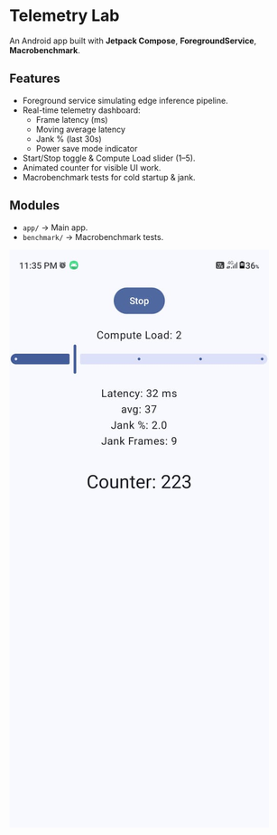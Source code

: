 # Telemetry Lab 

An Android app built with **Jetpack Compose**, **ForegroundService**, **Macrobenchmark**.

## Features
- Foreground service simulating edge inference pipeline.
- Real-time telemetry dashboard:
    - Frame latency (ms)
    - Moving average latency
    - Jank % (last 30s)
    - Power save mode indicator
- Start/Stop toggle & Compute Load slider (1–5).
- Animated counter for visible UI work.
- Macrobenchmark tests for cold startup & jank.

## Modules
- `app/` → Main app.
- `benchmark/` → Macrobenchmark tests.

![Demo](app/src/main/res/drawable/screenshot.jpeg)
